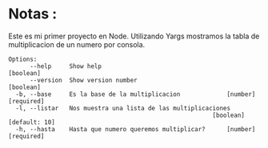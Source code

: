# Notas :
Este es mi primer proyecto en Node. Utilizando Yargs mostramos la tabla de multiplicacion de un numero por consola.

```
Options:
      --help     Show help                                             [boolean]
      --version  Show version number                                   [boolean]
  -b, --base     Es la base de la multiplicacion             [number] [required]
  -l, --listar   Nos muestra una lista de las multiplicaciones
                                                         [boolean] [default: 10]
  -h, --hasta    Hasta que numero queremos multiplicar?      [number] [required]
```